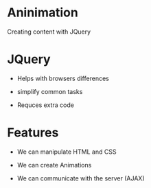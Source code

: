 # Aninimation

Creating content with JQuery

# JQuery

- Helps with browsers differences

- simplify common tasks

- Requces extra code

# Features

- We can manipulate HTML and CSS

- We can create Animations

- We can communicate with the server (AJAX)
